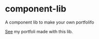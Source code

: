 # component-lib
A component lib to make your own portfolifo
>
[See](https://sarvjeetrajvansh.netlify.app/) my portfoli made with this lib.
